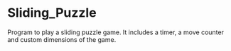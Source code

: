 # Sliding_Puzzle
Program to play a sliding puzzle game. It includes a timer, a move counter and custom dimensions of the game.
